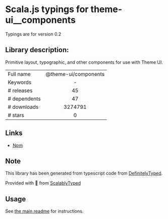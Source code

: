 
# Scala.js typings for theme-ui__components

Typings are for version 0.2

## Library description:
Primitive layout, typographic, and other components for use with Theme UI.

|                    |                 |
| ------------------ | :-------------: |
| Full name          | @theme-ui/components |
| Keywords           | - |
| # releases         | 45 |
| # dependents       | 47 |
| # downloads        | 3274791 |
| # stars            | 0 |

## Links
- [Npm](https://www.npmjs.com/package/%40theme-ui%2Fcomponents)
    


## Note
This library has been generated from typescript code from [DefinitelyTyped](https://definitelytyped.org).

Provided with :purple_heart: from [ScalablyTyped](https://github.com/oyvindberg/ScalablyTyped)

## Usage
See [the main readme](../../readme.md) for instructions.


